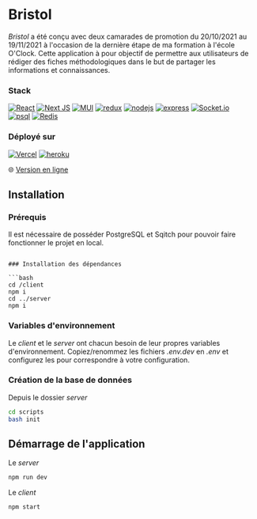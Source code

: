 # Bristol

_Bristol_ a été conçu avec deux camarades de promotion du 20/10/2021 au 19/11/2021 à l'occasion de la dernière étape de ma formation à l'école O'Clock.
Cette application à pour objectif de permettre aux utilisateurs de rédiger des fiches méthodologiques dans le but de partager les informations et connaissances.

### Stack
[![React](https://img.shields.io/badge/react-%2320232a.svg?style=for-the-badge&logo=react&logoColor=%2361DAFB)](https://reactjs.org/)
[![Next JS](https://img.shields.io/badge/Next-black?style=for-the-badge&logo=next.js&logoColor=white)](https://nextjs.org/)
[![MUI](https://img.shields.io/badge/MUI-%230081CB.svg?style=for-the-badge&logo=mui&logoColor=white)](https://mui.com/)
[![redux](https://img.shields.io/badge/Redux-593D88?style=for-the-badge&logo=redux&logoColor=white)](https://redux.js.org/)
[![nodejs](https://img.shields.io/badge/Node.js-43853D?style=for-the-badge&logo=node.js&logoColor=white)](https://nodejs.org/en/)
[![express](https://img.shields.io/badge/Express.js-404D59?style=for-the-badge&logo=express)](https://expressjs.com/)
[![Socket.io](https://img.shields.io/badge/Socket.io-black?style=for-the-badge&logo=socket.io&badgeColor=010101)](https://socket.io/)<br>
[![psql](https://img.shields.io/badge/PostgreSQL-316192?style=for-the-badge&logo=postgresql&logoColor=white)](https://www.postgresql.org/)
[![Redis](https://img.shields.io/badge/redis-%23DD0031.svg?style=for-the-badge&logo=redis&logoColor=white)](https://redis.io/)

### Déployé sur
[![Vercel](https://img.shields.io/badge/vercel-%23000000.svg?style=for-the-badge&logo=vercel&logoColor=white)](https://vercel.com/)
[![heroku](https://img.shields.io/badge/Heroku-430098?style=for-the-badge&logo=heroku&logoColor=white)](https://heroku.com/)

:globe_with_meridians: [Version en ligne](https://bristolbe.vercel.app/)

## Installation

### Prérequis

Il est nécessaire de posséder PostgreSQL et Sqitch pour pouvoir faire fonctionner le projet en local.
```

### Installation des dépendances

```bash
cd /client
npm i
cd ../server
npm i
```

### Variables d'environnement

Le _client_ et le _server_ ont chacun besoin de leur propres variables d'environnement. Copiez/renommez les fichiers _.env.dev_ en _.env_ et configurez les pour correspondre à votre configuration.

### Création de la base de données

Depuis le dossier _server_

``` bash
cd scripts
bash init
```

## Démarrage de l'application

Le _server_

```bash
npm run dev
```

Le _client_

```bash
npm start
```
